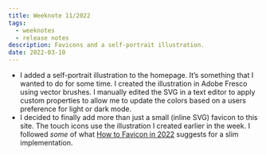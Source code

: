 ```yaml
---
title: Weeknote 11/2022
tags:
  - weeknotes
  - release notes
description: Favicons and a self-portrait illustration.
date: 2022-03-10
---
```

- I added a self-portrait illustration to the homepage. It’s something that I wanted to do for some time. I created the illustration in Adobe Fresco using vector brushes. I manually edited the SVG in a text editor to apply custom properties to allow me to update the colors based on a users preference for light or dark mode.
- I decided to finally add more than just a small (inline SVG) favicon to this site. The touch icons use the illustration I created earlier in the week. I followed _some_ of what [How to Favicon in 2022](https://evilmartians.com/chronicles/how-to-favicon-in-2021-six-files-that-fit-most-needs) suggests for a slim implementation. 

